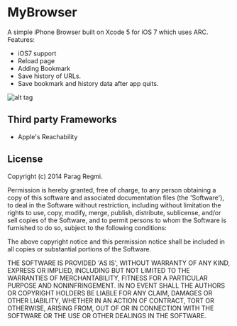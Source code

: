 MyBrowser
===========
A simple iPhone Browser built on Xcode 5 for iOS 7 which uses ARC.
Features:
- iOS7 support
- Reload page
- Adding Bookmark
- Save history of URLs.
- Save bookmark and history data after app quits.

![alt tag](http://i30.tinypic.com/23seu6v.png)


Third party Frameworks
-----------------------
- Apple's Reachability


License
-----------
Copyright (c) 2014 Parag Regmi.


Permission is hereby granted, free of charge, to any person obtaining a copy of this software and associated documentation files (the 'Software'), to deal in the Software without restriction, including without limitation the rights to use, copy, modify, merge, publish, distribute, sublicense, and/or sell copies of the Software, and to permit persons to whom the Software is furnished to do so, subject to the following conditions:

The above copyright notice and this permission notice shall be included in all copies or substantial portions of the Software.

THE SOFTWARE IS PROVIDED 'AS IS', WITHOUT WARRANTY OF ANY KIND, EXPRESS OR IMPLIED, INCLUDING BUT NOT LIMITED TO THE WARRANTIES OF MERCHANTABILITY, FITNESS FOR A PARTICULAR PURPOSE AND NONINFRINGEMENT. IN NO EVENT SHALL THE AUTHORS OR COPYRIGHT HOLDERS BE LIABLE FOR ANY CLAIM, DAMAGES OR OTHER LIABILITY, WHETHER IN AN ACTION OF CONTRACT, TORT OR OTHERWISE, ARISING FROM, OUT OF OR IN CONNECTION WITH THE SOFTWARE OR THE USE OR OTHER DEALINGS IN THE SOFTWARE.

